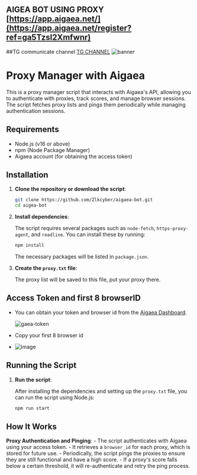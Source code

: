 ## AIGEA BOT USING PROXY [https://app.aigaea.net/](https://app.aigaea.net/register?ref=ga5TzsI2Xmfwnr)
##TG communicate channel [TG CHANNEL](https://t.co/2f0y7mCn1K)
![banner](image.png)

# Proxy Manager with Aigaea

This is a proxy manager script that interacts with Aigaea's API, allowing you to authenticate with proxies, track scores, and manage browser sessions. The script fetches proxy lists and pings them periodically while managing authentication sessions.

## Requirements

- Node.js (v16 or above)
- npm (Node Package Manager)
- Aigaea account (for obtaining the access token)

## Installation

1. **Clone the repository or download the script**:

    ```bash
    git clone https://github.com/Zlkcyber/aigaea-bot.git
    cd aigea-bot
    ```

2. **Install dependencies**:

    The script requires several packages such as `node-fetch`, `https-proxy-agent`, and `readline`. You can install these by running:

    ```bash
    npm install
    ```

    The necessary packages will be listed in `package.json`.

3. **Create the `proxy.txt` file**:

    The proxy list will be saved to this file, put your proxy there.


## Access Token and first 8 browserID
- You can obtain your token and browser id from the [Aigaea Dashboard](https://app.aigaea.net/register?ref=garYCBkzvi5t3J).

  ![gaea-token](image-1.png)
- Copy your first 8 browser id
- 
  ![image](https://github.com/user-attachments/assets/15f23b20-951a-4963-91f3-2277b9db1b26)


## Running the Script

1. **Run the script**:

    After installing the dependencies and setting up the `proxy.txt` file, you can run the script using Node.js:

    ```bash
    npm run start
    ```


## How It Works

 **Proxy Authentication and Pinging**:
    - The script authenticates with Aigaea using your access token.
    - It retrieves a `browser_id` for each proxy, which is stored for future use.
    - Periodically, the script pings the proxies to ensure they are still functional and have a high score.
    - If a proxy's score falls below a certain threshold, it will re-authenticate and retry the ping process.
